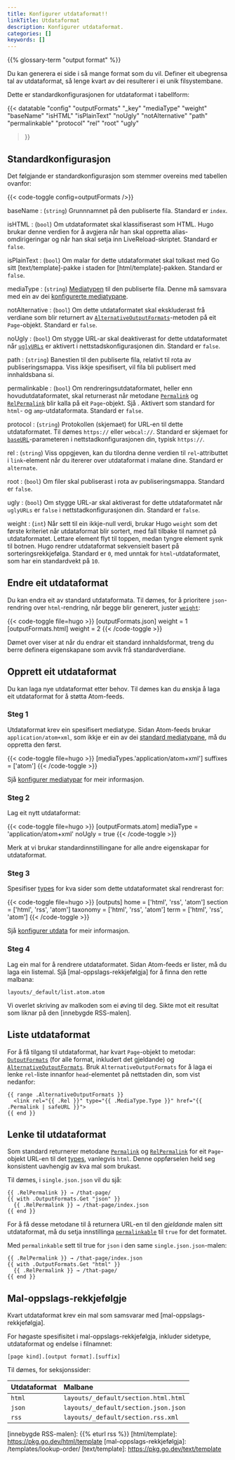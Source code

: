```yaml
---
title: Konfigurer utdataformat!!
linkTitle: Utdataformat
description: Konfigurer utdataformat.
categories: []
keywords: []
---
```


{{% glossary-term "output format" %}}

Du kan generera ei side i så mange format som du vil. Definer eit ubegrensa tal av utdataformat, så lenge kvart av dei resulterer i ei unik filsystembane.

Dette er standardkonfigurasjonen for utdataformat i tabellform:

{{< datatable
  "config"
  "outputFormats"
  "_key"
  "mediaType"
  "weight"
  "baseName"
  "isHTML"
  "isPlainText"
  "noUgly"
  "notAlternative"
  "path"
  "permalinkable"
  "protocol"
  "rel"
  "root"
  "ugly"
>}}

## Standardkonfigurasjon

Det følgjande er standardkonfigurasjon som stemmer overeins med tabellen ovanfor:

{{< code-toggle config=outputFormats />}}

baseName
: (`string`) Grunnnamnet på den publiserte fila. Standard er `index`.

isHTML
: (`bool`) Om utdataformatet skal klassifiserast som HTML. Hugo brukar denne verdien for å avgjera når han skal oppretta alias-omdirigeringar og når han skal setja inn LiveReload-skriptet. Standard er `false`.

isPlainText
: (`bool`) Om malar for dette utdataformatet skal tolkast med Go sitt [text/template]-pakke i staden for [html/template]-pakken. Standard er `false`.

mediaType
: (`string`) [Mediatypen](g) til den publiserte fila. Denne må samsvara med ein av dei [konfigurerte mediatypane].

notAlternative
: (`bool`) Om dette utdataformatet skal ekskluderast frå verdiane som blir returnert av [`AlternativeOutputFormats`]-metoden på eit `Page`-objekt. Standard er `false`.

noUgly
: (`bool`) Om stygge URL-ar skal deaktiverast for dette utdataformatet når [`uglyURLs`] er aktivert i nettstadskonfigurasjonen din. Standard er `false`.

path
: (`string`) Banestien til den publiserte fila, relativt til rota av publiseringsmappa. Viss ikkje spesifisert, vil fila bli publisert med innhaldsbana si.

permalinkable
: (`bool`) Om rendreringsutdataformatet, heller enn hovudutdataformatet, skal returnerast når metodane [`Permalink`] og [`RelPermalink`] blir kalla på eit `Page`-objekt. Sjå&nbsp;. Aktivert som standard for `html`- og `amp`-utdataformata. Standard er `false`.

protocol
: (`string`) Protokollen (skjemaet) for URL-en til dette utdataformatet. Til dømes `https://` eller `webcal://`. Standard er skjemaet for [`baseURL`]-parameteren i nettstadkonfigurasjonen din, typisk `https://`.

rel
: (`string`) Viss oppgjeven, kan du tilordna denne verdien til `rel`-attributtet i `link`-element når du itererer over utdataformat i malane dine. Standard er `alternate`.

root
: (`bool`) Om filer skal publiserast i rota av publiseringsmappa. Standard er `false`.

ugly
: (`bool`) Om stygge URL-ar skal aktiverast for dette utdataformatet når `uglyURLs` er `false` i nettstadkonfigurasjonen din. Standard er `false`.

weight
: (`int`) Når sett til ein ikkje-null verdi, brukar Hugo `weight` som det første kriteriet når utdataformat blir sortert, med fall tilbake til namnet på utdataformatet. Lettare element flyt til toppen, medan tyngre element synk til botnen. Hugo rendrer utdataformat sekvensielt basert på sorteringsrekkjefølga. Standard er `0`, med unntak for `html`-utdataformatet, som har ein standardvekt på `10`.

## Endre eit utdataformat

Du kan endra eit av standard utdataformata. Til dømes, for å prioritere `json`-rendring over `html`-rendring, når begge blir generert, juster [`weight`](#weight):

{{< code-toggle file=hugo >}}
[outputFormats.json]
weight = 1
[outputFormats.html]
weight = 2
{{< /code-toggle >}}

Dømet over viser at når du endrar eit standard innhaldsformat, treng du berre definera eigenskapane som avvik frå standardverdiane.

## Opprett eit utdataformat

Du kan laga nye utdataformat etter behov. Til dømes kan du ønskja å laga eit utdataformat for å støtta Atom-feeds.

### Steg 1

Utdataformat krev ein spesifisert mediatype. Sidan Atom-feeds brukar `application/atom+xml`, som ikkje er ein av dei [standard mediatypane], må du oppretta den først.

{{< code-toggle file=hugo >}}
[mediaTypes.'application/atom+xml']
suffixes = ['atom']
{{< /code-toggle >}}

Sjå [konfigurer mediatypar] for meir informasjon.

### Steg 2

Lag eit nytt utdataformat:

{{< code-toggle file=hugo >}}
[outputFormats.atom]
mediaType = 'application/atom+xml'
noUgly = true
{{< /code-toggle >}}

Merk at vi brukar standardinnstillingane for alle andre eigenskapar for utdataformat.

### Steg 3

Spesifiser [types](g) for kva sider som dette utdataformatet skal rendrerast for:

{{< code-toggle file=hugo >}}
[outputs]
home = ['html', 'rss', 'atom']
section = ['html', 'rss', 'atom']
taxonomy = ['html', 'rss', 'atom']
term = ['html', 'rss', 'atom']
{{< /code-toggle >}}

Sjå [konfigurer utdata] for meir informasjon.

### Steg 4

Lag ein mal for å rendrere utdataformatet. Sidan Atom-feeds er lister, må du laga ein listemal. Sjå [mal-oppslags-rekkjefølgja] for å finna den rette malbana:

```text
layouts/_default/list.atom.atom
```

Vi overlet skriving av malkoden som ei øving til deg. Sikte mot eit resultat som liknar på den [innebygde RSS-malen].

## Liste utdataformat

For å få tilgang til utdataformat, har kvart `Page`-objekt to metodar: [`OutputFormats`] (for alle format, inkludert det gjeldande) og [`AlternativeOutputFormats`]. Bruk `AlternativeOutputFormats` for å laga ei lenke `rel`-liste innanfor `head`-elementet på nettstaden din, som vist nedanfor:

```go-html-template
{{ range .AlternativeOutputFormats }}
  <link rel="{{ .Rel }}" type="{{ .MediaType.Type }}" href="{{ .Permalink | safeURL }}">
{{ end }}
```

## Lenke til utdataformat

Som standard returnerer metodane [`Permalink`] og [`RelPermalink`] for eit `Page`-objekt URL-en til det [types](g), vanlegvis `html`. Denne oppførselen held seg konsistent uavhengig av kva mal som brukast.

Til dømes, i `single.json.json` vil du sjå:

```go-html-template
{{ .RelPermalink }} → /that-page/
{{ with .OutputFormats.Get "json" }}
  {{ .RelPermalink }} → /that-page/index.json
{{ end }}
```

For å få desse metodane til å returnera URL-en til den _gjeldande_ malen sitt utdataformat, må du setja innstillinga [`permalinkable`] til `true` for det formatet.

Med `permalinkable` sett til true for `json` i den same `single.json.json`-malen:

```go-html-template
{{ .RelPermalink }} → /that-page/index.json
{{ with .OutputFormats.Get "html" }}
  {{ .RelPermalink }} → /that-page/
{{ end }}
```

## Mal-oppslags-rekkjefølgje

Kvart utdataformat krev ein mal som samsvarar med [mal-oppslags-rekkjefølgja].

For høgaste spesifisitet i mal-oppslags-rekkjefølgja, inkluder sidetype, utdataformat og endelse i filnamnet:

```text
[page kind].[output format].[suffix]
```

Til dømes, for seksjonssider:

Utdataformat|Malbane
:--|:--
`html`|`layouts/_default/section.html.html`
`json`|`layouts/_default/section.json.json`
`rss`|`layouts/_default/section.rss.xml`

[`AlternativeOutputFormats`]: /methods/page/alternativeoutputformats/
[`OutputFormats`]: /methods/page/outputformats/
[`Permalink`]: /methods/page/permalink/
[`RelPermalink`]: /methods/page/relpermalink/
[`baseURL`]: /configuration/all/#baseurl
[`permalinkable`]: #permalinkable
[`uglyURLs`]: /configuration/ugly-urls/
[konfigurer mediatypar]: /configuration/media-types/
[konfigurer utdata]: /configuration/outputs/
[konfigurerte mediatypane]: /configuration/media-types/
[standard mediatypane]: /configuration/media-types/
[innebygde RSS-malen]: {{% eturl rss %}}
[html/template]: https://pkg.go.dev/html/template
[mal-oppslags-rekkjefølgja]: /templates/lookup-order/
[text/template]: https://pkg.go.dev/text/template
